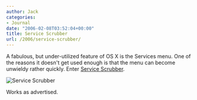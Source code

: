 ```yaml
---
author: Jack
categories:
- Journal
date: "2006-02-08T03:52:04+00:00"
title: Service Scrubber
url: /2006/service-scrubber/
---
```


A fabulous, but under-utilized feature of OS X is the Services menu. One of the reasons it doesn't get used enough is that the menu can become unwieldy rather quickly. Enter [Service Scrubber](<http://www.petermaurer.de/nasi.php?section=servicescrubber&layout=default>). 

![Service Scrubber](/files/servicescrubber.png) 

Works as advertised.